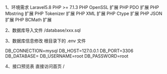 1、环境需求 Laravel5.8
PHP >= 7.1.3
PHP OpenSSL 扩展
PHP PDO 扩展
PHP Mbstring 扩展
PHP Tokenizer 扩展
PHP XML 扩展
PHP Ctype 扩展
PHP JSON 扩展
PHP BCMath 扩展


2、数据库导入文件
/database/xxx.sql

3、数据库信息修改
根目录下的 .env 文件

DB_CONNECTION=mysql
DB_HOST=127.0.0.1
DB_PORT=3306
DB_DATABASE=
DB_USERNAME=root
DB_PASSWORD=root

4、接口预览表
直接访问首页 /